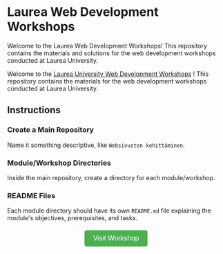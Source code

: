 # Laurea Web Development Workshops

Welcome to the Laurea Web Development Workshops! This repository contains the materials and solutions for the web development workshops conducted at Laurea University.

Welcome to the [Laurea University Web Development Workshops](https://laurea-ammattikorkeakoulu-tikkurila.github.io/Verkkosivut-OPS25/) ! This repository contains the materials for the web development workshops conducted at Laurea University.

## Instructions

### Create a Main Repository
Name it something descriptive, like `Websivuston kehittäminen`.

### Module/Workshop Directories
Inside the main repository, create a directory for each module/workshop.

### README Files
Each module directory should have its own `README.md` file explaining the module's objectives, prerequisites, and tasks.

<!-- Add a button -->
<div style="text-align: center; margin-top: 20px;">
  <a href="https://laurea-ammattikorkeakoulu-tikkurila.github.io/Verkkosivut-OPS25/" target="_blank" style="text-decoration: none;">
    <button style="background-color: #4CAF50; color: white; padding: 10px 20px; border: none; border-radius: 5px; cursor: pointer; font-size: 16px;">
      Visit Workshop
    </button>
  </a>
</div>